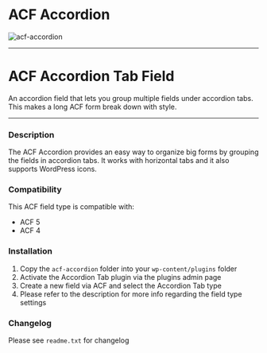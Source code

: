 # ACF Accordion

![acf-accordion](https://cloud.githubusercontent.com/assets/4183317/6965273/eaa12e6e-d958-11e4-854f-f877f6b639a2.gif)

-----------------------

# ACF Accordion Tab Field

An accordion field that lets you group multiple fields under accordion tabs. This makes a long ACF form break down with style.

-----------------------

### Description

The ACF Accordion provides an easy way to organize big forms by grouping the fields in accordion tabs. It works with horizontal tabs and it also supports WordPress icons.

### Compatibility

This ACF field type is compatible with:
* ACF 5
* ACF 4

### Installation

1. Copy the `acf-accordion` folder into your `wp-content/plugins` folder
2. Activate the Accordion Tab plugin via the plugins admin page
3. Create a new field via ACF and select the Accordion Tab type
4. Please refer to the description for more info regarding the field type settings

### Changelog
Please see `readme.txt` for changelog

